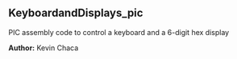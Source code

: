 ## KeyboardandDisplays_pic


PIC assembly code to control a keyboard and a 6-digit hex display 


**Author:**
Kevin Chaca
